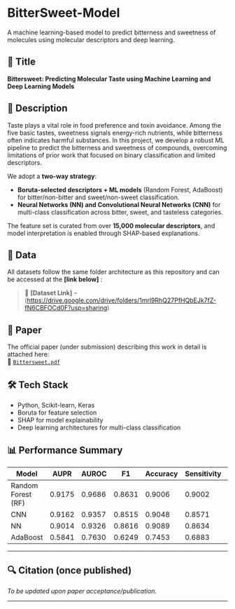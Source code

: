 # BitterSweet-Model

A machine learning-based model to predict bitterness and sweetness of molecules using molecular descriptors and deep learning.

## 🧪 Title
**Bittersweet: Predicting Molecular Taste using Machine Learning and Deep Learning Models**

## 📄 Description
Taste plays a vital role in food preference and toxin avoidance. Among the five basic tastes, sweetness signals energy-rich nutrients, while bitterness often indicates harmful substances. In this project, we develop a robust ML pipeline to predict the bitterness and sweetness of compounds, overcoming limitations of prior work that focused on binary classification and limited descriptors.

We adopt a **two-way strategy**:
- **Boruta-selected descriptors + ML models** (Random Forest, AdaBoost) for bitter/non-bitter and sweet/non-sweet classification.
- **Neural Networks (NN) and Convolutional Neural Networks (CNN)** for multi-class classification across bitter, sweet, and tasteless categories.

The feature set is curated from over **15,000 molecular descriptors**, and model interpretation is enabled through SHAP-based explanations.

## 📁 Data
All datasets follow the same folder architecture as this repository and can be accessed at the **[link below]** :



> 🔗 **[Dataset Link]** – (https://drive.google.com/drive/folders/1mrl9RhQ27PfHQbEJk7fZ-fN6CBFOCd0F?usp=sharing)

## 📘 Paper
The official paper (under submission) describing this work in detail is attached here:  
📄 [`Bittersweet.pdf`](./Bittersweet.pdf)

## 🛠️ Tech Stack
- Python, Scikit-learn, Keras
- Boruta for feature selection
- SHAP for model explainability
- Deep learning architectures for multi-class classification

## 📊 Performance Summary

| Model      | AUPR  | AUROC | F1    | Accuracy | Sensitivity | Specificity |
|------------|-------|-------|-------|----------|-------------|-------------|
| Random Forest (RF) | 0.9175 | 0.9686 | 0.8631 | 0.9006   | 0.9002      | 0.9394      |
| CNN        | 0.9162 | 0.9357 | 0.8515 | 0.9048   | 0.8571      | 0.8821      |
| NN         | 0.9014 | 0.9326 | 0.8616 | 0.9089   | 0.8634      | 0.9034      |
| AdaBoost   | 0.5841 | 0.7630 | 0.6249 | 0.7453   | 0.6883      | 0.6667      |

---

## 🔍 Citation (once published)
_To be updated upon paper acceptance/publication._

---

